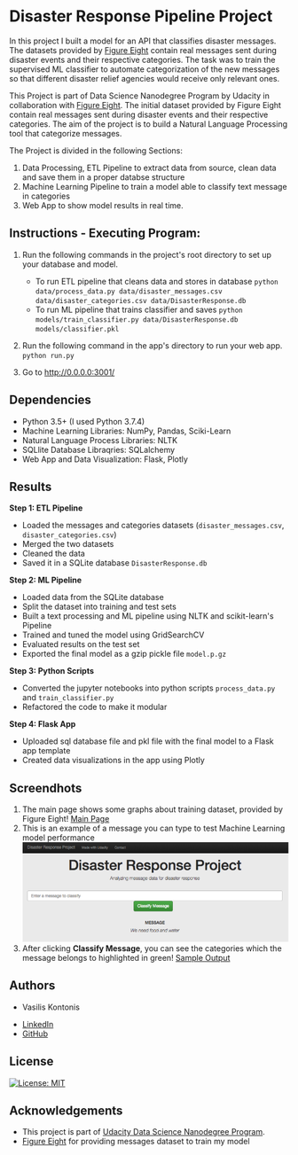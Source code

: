 # Disaster Response Pipeline Project

In this project I built a model for an API that classifies disaster messages. The datasets provided by [Figure Eight](https://www.figure-eight.com) contain real messages sent during disaster events and their respective categories. The task was to train the supervised ML classifier to automate categorization of the new messages so that different disaster relief agencies would receive only relevant ones.

This Project is part of Data Science Nanodegree Program by Udacity in collaboration with [Figure Eight](https://www.figure-eight.com).
The initial dataset provided by Figure Eight contain real messages sent during disaster events and their respective categories. 
The aim of the project is to build a Natural Language Processing tool that categorize messages.

The Project is divided in the following Sections:
  1. Data Processing, ETL Pipeline to extract data from source, clean data and save them in a proper databse structure
  2. Machine Learning Pipeline to train a model able to classify text message in categories
  3. Web App to show model results in real time. 



## Instructions - Executing Program:
1. Run the following commands in the project's root directory to set up your database and model.

    - To run ETL pipeline that cleans data and stores in database
        `python data/process_data.py data/disaster_messages.csv data/disaster_categories.csv data/DisasterResponse.db`
    - To run ML pipeline that trains classifier and saves
        `python models/train_classifier.py data/DisasterResponse.db models/classifier.pkl`

2. Run the following command in the app's directory to run your web app.
    `python run.py`

3. Go to http://0.0.0.0:3001/


## Dependencies
* Python 3.5+ (I used Python 3.7.4)
* Machine Learning Libraries: NumPy, Pandas, Sciki-Learn
* Natural Language Process Libraries: NLTK
* SQLlite Database Libraqries: SQLalchemy
* Web App and Data Visualization: Flask, Plotly


## Results

**Step 1: ETL Pipeline**
* Loaded the messages and categories datasets (`disaster_messages.csv`, `disaster_categories.csv`)
* Merged the two datasets
*	Cleaned the data 
*	Saved it in a SQLite database `DisasterResponse.db`
            
**Step 2: ML Pipeline**
* Loaded data from the SQLite database
*	Split the dataset into training and test sets
*	Built a text processing and ML pipeline using NLTK and scikit-learn's Pipeline 
*	Trained and tuned the model using GridSearchCV
*	Evaluated results on the test set
*	Exported the final model as a gzip pickle file `model.p.gz`
            
**Step 3: Python Scripts**
* Converted the jupyter notebooks into python scripts `process_data.py` and `train_classifier.py`
* Refactored the code to make it modular
            
**Step 4: Flask App**
* Uploaded sql database file and pkl file with the final model to a Flask app template
* Created data visualizations in the app using Plotly


## Screendhots

  1. The main page shows some graphs about training dataset, provided by Figure Eight!
  [Main Page](screenshots/main_screen.png)
  2. This is an example of a message you can type to test Machine Learning model performance![Sample Input](screenshots/example_message.png)
  3. After clicking **Classify Message**, you can see the categories which the message belongs to highlighted in green!
  [Sample Output](screenshots/result.png)


## Authors

* Vasilis Kontonis
 - [LinkedIn](https://www.linkedin.com/in/vasilis-kontonis-baa281b4/)
 - [GitHub](https://github.com/bkontonis)


## License
[![License: MIT](https://img.shields.io/badge/License-MIT-yellow.svg)](https://opensource.org/licenses/MIT)


## Acknowledgements
* This project is part of [Udacity Data Science Nanodegree Program](https://www.udacity.com/course/data-scientist-nanodegree--nd025).
* [Figure Eight](https://www.figure-eight.com/) for providing messages dataset to train my model

